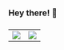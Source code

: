 <h3>Hey there! 👋<h3>

<table>
  <tr>
    <td align="center" style="padding=0;width=50%;">
      <img style="padding=0;" src="https://github-readme-stats.vercel.app/api/?username=e4c6&hide=issues&show_icons=trueh&hide_border=true&hide_title=true&count_private=true&include_all_commits=true&theme=dark" />
    </td>
    <td align="center" style="padding=0;width=50%;">
       <img style="padding=0;" src="https://github-readme-stats.vladfrangu.vercel.app/api/top-langs/?username=e4c6&layout=compact&hide_border=true&count_private=true&extra=ashbot/website&theme=dark" />
    </td>
  </tr>
</table>


<!--
**e4c6/e4c6** is a ✨ _special_ ✨ repository because its `README.md` (this file) appears on your GitHub profile.

Here are some ideas to get you started:

- 🔭 I’m currently working on ...
- 🌱 I’m currently learning ...
- 👯 I’m looking to collaborate on ...
- 🤔 I’m looking for help with ...
- 💬 Ask me about ...
- 📫 How to reach me: ...
- 😄 Pronouns: ...
- ⚡ Fun fact: ...
-->
